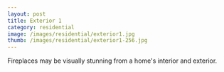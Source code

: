 ```yaml
---
layout: post
title: Exterior 1
category: residential
image: /images/residential/exterior1.jpg
thumb: /images/residential/exterior1-256.jpg
---
```

Fireplaces may be visually stunning from a home's interior and exterior.
